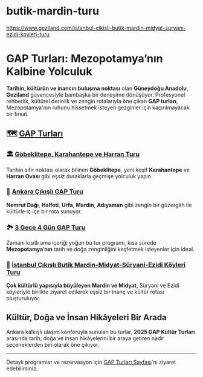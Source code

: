 # butik-mardin-turu
https://www.geziland.com/istanbul-cikisli-butik-mardin-midyat-suryani-ezidi-koyleri-turu


# GAP Turları: Mezopotamya’nın Kalbine Yolculuk

**Tarihin, kültürün ve inancın buluşma noktası** olan **Güneydoğu Anadolu**, **Geziland** güvencesiyle bambaşka bir deneyime dönüşüyor. Profesyonel rehberlik, kültürel derinlik ve zengin rotalarıyla öne çıkan **GAP turları**, Mezopotamya'nın ruhunu hissetmek isteyen gezginler için kaçırılmayacak bir fırsat.

## 🗺️ [GAP Turları](https://www.geziland.com/gap-turlari)

### 🏛️ [Göbeklitepe, Karahantepe ve Harran Turu](https://www.geziland.com/ankara-cikisli-urfa-gobeklitepe-karahantepe-harran-turu)

Tarihin sıfır noktası olarak bilinen **Göbeklitepe**, yeni keşif **Karahantepe** ve **Harran Ovası** gibi eşsiz duraklarla geçmişe yolculuk yapın.

### 🌄 [Ankara Çıkışlı GAP Turu](https://www.geziland.com/ankara-cikisli-gap-turu)

**Nemrut Dağı**, **Halfeti**, **Urfa**, **Mardin**, **Adıyaman** gibi zengin bir güzergâh ile kültürle iç içe bir rota sunuyor.

### 🏞️ [3 Gece 4 Gün GAP Turu](https://www.geziland.com/ankara-cikisli-gap-turu-3-gece-4-gun)

Zamanı kısıtlı ama içeriği yoğun bu tur programı, kısa sürede **Mezopotamya’nın** tarih ve doğa zenginliğini keşfetmek isteyenler için ideal.

### 🕌 [İstanbul Çıkışlı Butik Mardin-Midyat-Süryani-Ezidi Köyleri Turu](https://www.geziland.com/istanbul-cikisli-butik-mardin-midyat-suryani-ezidi-koyleri-turu)

**Çok kültürlü yapısıyla büyüleyen Mardin ve Midyat**, Süryani ve Ezidi köyleriyle birlikte ziyaret edilerek eşsiz bir inanç ve kültür rotası oluşturuluyor.

## Kültür, Doğa ve İnsan Hikâyeleri Bir Arada

Ankara kalkışlı ulaşım konforuyla sunulan bu turlar, **2025 GAP Kültür Turları** arasında tarih, doğa ve insan hikâyelerini bir araya getiren nadir seçeneklerden biri olarak öne çıkıyor.

---

Detaylı programlar ve rezervasyon için [GAP Turları Sayfası](https://www.geziland.com/gap-turlari)'nı ziyaret edebilirsiniz.
